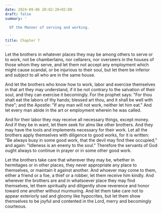 ```yaml
---
date: 2024-09-06 20:02:28+02:00
draft: false
summary: '

  Of the Manner of serving and working.

  '
title: Chapter 7
---
```






Let the brothers in whatever places they may be among others to serve or to work, not be chamberlains, nor cellarers, nor overseers in the houses of those whom they serve, and let them not accept any employment which might cause scandal, or be injurious to their soul, but let them be inferior and subject to all who are in the same house.

And let the brothers who know how to work, labor and exercise themselves in that art they may understand, if it be not contrary to the salvation of their soul, and they can exercise it becomingly. For the prophet says: "For thou shalt eat the labors of thy hands; blessed art thou, and it shall be well with thee"; and the Apostle: "If any man will not work, neither let him eat." And let every man abide in the art or employment wherein he was called. 

And for their labor they may receive all necessary things, except money. And if they be in want, let them seek for alms like other brothers. And they may have the tools and implements necessary for their work. Let all the brothers apply themselves with diligence to good works, for it is written: "Be always busy in some good work, that the devil may find thee occupied;" and again: "Idleness is an enemy to the soul." Therefore the servants of God ought always to continue in prayer or in some other good work.

Let the brothers take care that wherever they may be, whether in hermitages or in other places, they never appropriate any place to themselves, or maintain it against another. And whoever may come to them, either a friend or a foe, a thief or a robber, let them receive him kindly. And wherever the brothers are and in whatsoever place they may find themselves, let them spiritually and diligently show reverence and honor toward one another without murmuring. And let them take care not to appear exteriorly sad and gloomy like hypocrites, but let them show themselves to be joyful and contented in the Lord, merry and becomingly courteous.

